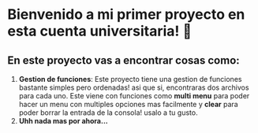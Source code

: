 # Bienvenido a mi primer proyecto en esta cuenta universitaria! 🎊

## En este proyecto vas a encontrar cosas como:
1. **Gestion de funciones**: Este proyecto tiene una gestion de funciones bastante simples pero ordenadas! asi que si, encontraras dos archivos para cada uno. Este viene con funciones como **multi menu** para poder hacer un menu con multiples opciones mas facilmente y **clear** para poder borrar la entrada de la consola! usalo a tu gusto.
2. **Uhh nada mas por ahora...**



